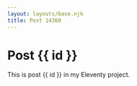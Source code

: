 ```yaml
---
layout: layouts/base.njk
title: Post 14360
---
```


# Post {{ id }}

This is post {{ id }} in my Eleventy project.
